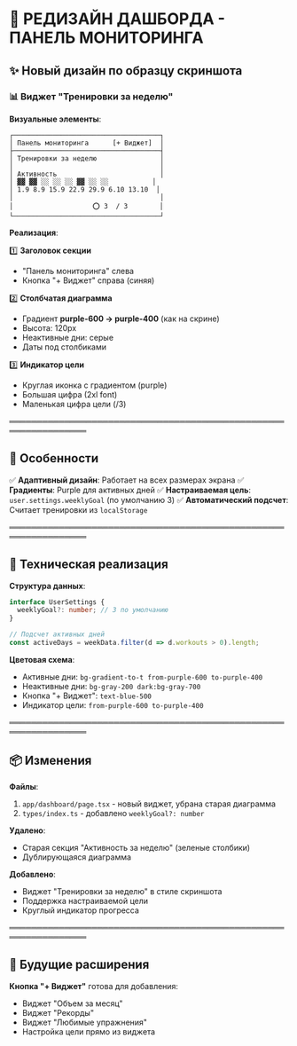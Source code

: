 # 🎨 РЕДИЗАЙН ДАШБОРДА - ПАНЕЛЬ МОНИТОРИНГА

## ✨ Новый дизайн по образцу скриншота

### 📊 Виджет "Тренировки за неделю"

**Визуальные элементы**:
```
┌─────────────────────────────────────┐
│ Панель мониторинга      [+ Виджет]  │
├─────────────────────────────────────┤
│ Тренировки за неделю                │
│                                     │
│ Активность                          │
│ ▓▓ ▓▓ ░░ ░░ ░░ ▓▓ ░░ ░░           │
│ 1.9 8.9 15.9 22.9 29.9 6.10 13.10  │
│                                     │
│                    ⭕ 3  / 3        │
└─────────────────────────────────────┘
```

**Реализация**:

1️⃣ **Заголовок секции**
- "Панель мониторинга" слева
- Кнопка "+ Виджет" справа (синяя)

2️⃣ **Столбчатая диаграмма**
- Градиент **purple-600 → purple-400** (как на скрине)
- Высота: 120px
- Неактивные дни: серые
- Даты под столбиками

3️⃣ **Индикатор цели**
- Круглая иконка с градиентом (purple)
- Большая цифра (2xl font)
- Маленькая цифра цели (/3)

════════════════════════════════════════════════════════════════

## 🎯 Особенности

✅ **Адаптивный дизайн**: Работает на всех размерах экрана
✅ **Градиенты**: Purple для активных дней
✅ **Настраиваемая цель**: `user.settings.weeklyGoal` (по умолчанию 3)
✅ **Автоматический подсчет**: Считает тренировки из `localStorage`

════════════════════════════════════════════════════════════════

## 🔧 Техническая реализация

**Структура данных**:
```typescript
interface UserSettings {
  weeklyGoal?: number; // 3 по умолчанию
}

// Подсчет активных дней
const activeDays = weekData.filter(d => d.workouts > 0).length;
```

**Цветовая схема**:
- Активные дни: `bg-gradient-to-t from-purple-600 to-purple-400`
- Неактивные дни: `bg-gray-200 dark:bg-gray-700`
- Кнопка "+ Виджет": `text-blue-500`
- Индикатор цели: `from-purple-600 to-purple-400`

════════════════════════════════════════════════════════════════

## 📦 Изменения

**Файлы**:
1. `app/dashboard/page.tsx` - новый виджет, убрана старая диаграмма
2. `types/index.ts` - добавлено `weeklyGoal?: number`

**Удалено**:
- Старая секция "Активность за неделю" (зеленые столбики)
- Дублирующаяся диаграмма

**Добавлено**:
- Виджет "Тренировки за неделю" в стиле скриншота
- Поддержка настраиваемой цели
- Круглый индикатор прогресса

════════════════════════════════════════════════════════════════

## 🚀 Будущие расширения

**Кнопка "+ Виджет"** готова для добавления:
- Виджет "Объем за месяц"
- Виджет "Рекорды"
- Виджет "Любимые упражнения"
- Настройка цели прямо из виджета


